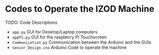 # Codes to Operate the IZOD Machine

TODO: Code Descriptions

- `app.py` GUI for Desktop/Laptop computers
- `appPI.py` GUI for the raspberry PI Touchscreen
- `Communication.py` Communication between the Arduino and the GUIs
- `Senior_Design.ino` Arduino Code to operate the machine

